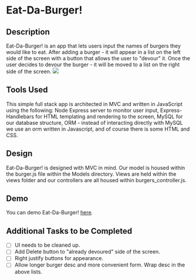 # Eat-Da-Burger!

## Description
Eat-Da-Burger! is an app that lets users input the names of burgers they would like to eat. After adding a burger - it will appear in a list on the left side of the screen with a button that allows the user to "devour" it. Once the user decides to devour the burger - it will be moved to a list on the  right side of the screen. 
![](assets/img/EatDaBurger_Main_Screen.PNG)

## Tools Used
This simple full stack app is architected in MVC and written in JavaScript using the following:
Node Express server to monitor user input,
Express-Handlebars for HTML templating and rendering to the screen,
MySQL for our database structure,
ORM - instead of interacting directly with MySQL we use an orm written in Javascript,
and of course there is some HTML and CSS.

## Design
Eat-Da-Burger! is designed with MVC in mind. Our model is housed within the burger.js file within the Models directory. Views are held within the views folder and our controllers are all housed within burgers_controller.js. 

## Demo
You can demo Eat-Da-Burger! [here]().

## Additional Tasks to be Completed
- [ ] UI needs to be cleaned up.
- [ ] Add Delete button to "already devoured" side of the screen.
- [ ] Right justify buttons for appearance.
- [ ] Allow longer burger desc and more convenient form. Wrap desc in the above lists.